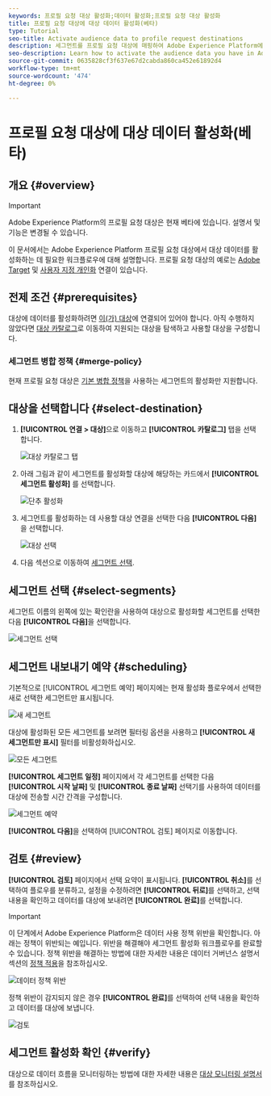 ```yaml
---
keywords: 프로필 요청 대상 활성화;데이터 활성화;프로필 요청 대상 활성화
title: 프로필 요청 대상에 대상 데이터 활성화(베타)
type: Tutorial
seo-title: Activate audience data to profile request destinations
description: 세그먼트를 프로필 요청 대상에 매핑하여 Adobe Experience Platform에서 보유한 대상 데이터를 활성화하는 방법을 알아봅니다.
seo-description: Learn how to activate the audience data you have in Adobe Experience Platform by mapping segments to profile request destinations.
source-git-commit: 0635828cf3f637e67d2cabda860ca452e61892d4
workflow-type: tm+mt
source-wordcount: '474'
ht-degree: 0%

---
```


# 프로필 요청 대상에 대상 데이터 활성화(베타)

## 개요 {#overview}

>[!IMPORTANT]
>
>Adobe Experience Platform의 프로필 요청 대상은 현재 베타에 있습니다. 설명서 및 기능은 변경될 수 있습니다.

이 문서에서는 Adobe Experience Platform 프로필 요청 대상에서 대상 데이터를 활성화하는 데 필요한 워크플로우에 대해 설명합니다. 프로필 요청 대상의 예로는 [Adobe Target](../../destinations/catalog/personalization/adobe-target-connection.md) 및 [사용자 지정 개인화](../../destinations/catalog/personalization/custom-personalization.md) 연결이 있습니다.

## 전제 조건 {#prerequisites}

대상에 데이터를 활성화하려면 [이(가) 대상](./connect-destination.md)에 연결되어 있어야 합니다. 아직 수행하지 않았다면 [대상 카탈로그](../catalog/overview.md)로 이동하여 지원되는 대상을 탐색하고 사용할 대상을 구성합니다.

### 세그먼트 병합 정책 {#merge-policy}

현재 프로필 요청 대상은 [기본 병합 정책](../../segmentation/ui/segment-builder.md#merge-policies)을 사용하는 세그먼트의 활성화만 지원합니다.

## 대상을 선택합니다 {#select-destination}

1. **[!UICONTROL 연결 > 대상]**&#x200B;으로 이동하고 **[!UICONTROL 카탈로그]** 탭을 선택합니다.

   ![대상 카탈로그 탭](../assets/ui/activate-segment-streaming-destinations/catalog-tab.png)

1. 아래 그림과 같이 세그먼트를 활성화할 대상에 해당하는 카드에서 **[!UICONTROL 세그먼트 활성화]** 를 선택합니다.

   ![단추 활성화](../assets/ui/activate-profile-request-destinations/activate-segments-button.png)

1. 세그먼트를 활성화하는 데 사용할 대상 연결을 선택한 다음 **[!UICONTROL 다음]**&#x200B;을 선택합니다.

   ![대상 선택](../assets/ui/activate-profile-request-destinations/select-destination.png)

1. 다음 섹션으로 이동하여 [세그먼트 선택](#select-segments).

## 세그먼트 선택 {#select-segments}

세그먼트 이름의 왼쪽에 있는 확인란을 사용하여 대상으로 활성화할 세그먼트를 선택한 다음 **[!UICONTROL 다음]**&#x200B;을 선택합니다.

![세그먼트 선택](../assets/ui/activate-profile-request-destinations/select-segments.png)

## 세그먼트 내보내기 예약 {#scheduling}

기본적으로 [!UICONTROL 세그먼트 예약] 페이지에는 현재 활성화 플로우에서 선택한 새로 선택한 세그먼트만 표시됩니다.

![새 세그먼트](../assets/ui/activate-profile-request-destinations/new-segments.png)

대상에 활성화된 모든 세그먼트를 보려면 필터링 옵션을 사용하고 **[!UICONTROL 새 세그먼트만 표시]** 필터를 비활성화하십시오.

![모든 세그먼트](../assets/ui/activate-profile-request-destinations/all-segments.png)

**[!UICONTROL 세그먼트 일정]** 페이지에서 각 세그먼트를 선택한 다음 **[!UICONTROL 시작 날짜]** 및 **[!UICONTROL 종료 날짜]** 선택기를 사용하여 데이터를 대상에 전송할 시간 간격을 구성합니다.

![세그먼트 예약](../assets/ui/activate-profile-request-destinations/segment-schedule.png)

**[!UICONTROL 다음]**&#x200B;을 선택하여 [!UICONTROL 검토] 페이지로 이동합니다.

## 검토 {#review}

**[!UICONTROL 검토]** 페이지에서 선택 요약이 표시됩니다. **[!UICONTROL 취소]**&#x200B;를 선택하여 플로우를 분류하고, 설정을 수정하려면 **[!UICONTROL 뒤로]**&#x200B;를 선택하고, 선택 내용을 확인하고 데이터를 대상에 보내려면 **[!UICONTROL 완료]**&#x200B;를 선택합니다.

>[!IMPORTANT]
>
>이 단계에서 Adobe Experience Platform은 데이터 사용 정책 위반을 확인합니다. 아래는 정책이 위반되는 예입니다. 위반을 해결해야 세그먼트 활성화 워크플로우를 완료할 수 있습니다. 정책 위반을 해결하는 방법에 대한 자세한 내용은 데이터 거버넌스 설명서 섹션의 [정책 적용](../../rtcdp/privacy/data-governance-overview.md#enforcement)을 참조하십시오.

![데이터 정책 위반](../assets/common/data-policy-violation.png)

정책 위반이 감지되지 않은 경우 **[!UICONTROL 완료]**&#x200B;를 선택하여 선택 내용을 확인하고 데이터를 대상에 보냅니다.

![검토](../assets/ui/activate-profile-request-destinations/review.png)

## 세그먼트 활성화 확인 {#verify}

대상으로 데이터 흐름을 모니터링하는 방법에 대한 자세한 내용은 [대상 모니터링 설명서](../../dataflows/ui/monitor-destinations.md)를 참조하십시오.